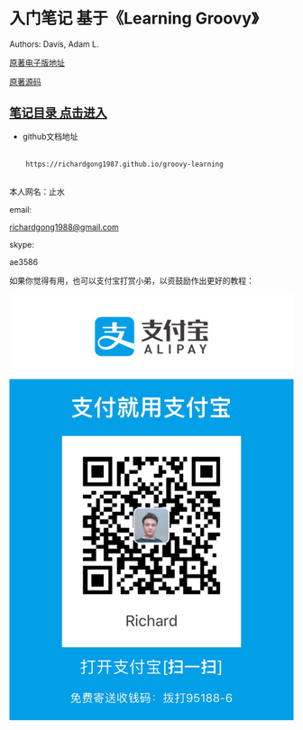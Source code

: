 
# 入门笔记 基于《Learning Groovy》
Authors: Davis, Adam L. 


[原著电子版地址](https://www.apress.com/gp/book/9781484221167)

[原著源码](https://github.com/adamldavis/learning-groovy)

## [笔记目录 点击进入](./SUMMARY.md)

* github文档地址
 
```html

    https://richardgong1987.github.io/groovy-learning
    
```


本人网名：止水


email:

richardgong1988@gmail.com

skype: 

ae3586

如果你觉得有用，也可以支付宝打赏小弟，以资鼓励作出更好的教程：

![](content/img/myalipay.JPG)



